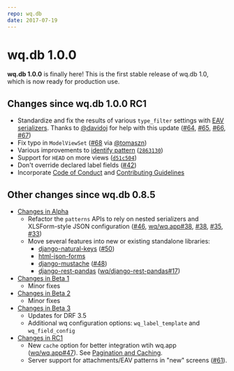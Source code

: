```yaml
---
repo: wq.db
date: 2017-07-19
---
```


# wq.db 1.0.0

**wq.db 1.0.0** is finally here!  This is the first stable release of wq.db 1.0, which is now ready for production use. 

## Changes since wq.db 1.0.0 RC1
 * Standardize and fix the results of various `type_filter` settings with [EAV serializers](../guides/eav-vs-relational.md).  Thanks to [@davidoj](https://github.com/davidoj) for help with this update ([#64](https://github.com/wq/wq.db/issues/64), [#65](https://github.com/wq/wq.db/issues/65), [#66](https://github.com/wq/wq.db/issues/66), [#67](https://github.com/wq/wq.db/issues/67))
 * Fix typo in `ModelViewSet` ([#68](https://github.com/wq/wq.db/issues/68) via [@tomaszn](https://github.com/tomaszn))
 * Various improvements to [identify pattern](../wq.db/patterns.md) ([`2863130`](https://github.com/wq/wq.db/commit/2863130))
 * Support for `HEAD` on more views ([`d51c504`](https://github.com/wq/wq.db/commit/d51c504))
 * Don't override declared label fields ([#42](https://github.com/wq/wq.db/issues/42))
 * Incorporate [Code of Conduct](https://github.com/wq/wq.db/blob/main/CODE_OF_CONDUCT.md) and [Contributing Guidelines](https://github.com/wq/wq.db/blob/main/CONTRIBUTING.md)

##  Other changes since wq.db 0.8.5

* [Changes in Alpha](./wq.db-1.0.0a1.md)
  * Refactor the `patterns` APIs to rely on nested serializers and XLSForm-style JSON configuration ([#46](https://github.com/wq/wq.db/issues/46), [wq/wq.app#38](https://github.com/wq/wq.app/issues/38), [#38](https://github.com/wq/wq.db/issues/38), [#35](https://github.com/wq/wq.db/issues/35), [#33](https://github.com/wq/wq.db/issues/33))
  * Move several features into new or existing standalone libraries:
     * [django-natural-keys](https://github.com/wq/django-natural-keys) ([#50](https://github.com/wq/wq.db/issues/50))
     * [html-json-forms](https://github.com/wq/html-json-forms)
     * [django-mustache](https://github.com/sheppard/django-mustache) ([#48](https://github.com/wq/wq.db/issues/48))
     * [django-rest-pandas](https://django-rest-pandas.wq.io) ([wq/django-rest-pandas#17](https://github.com/wq/django-rest-pandas/issues/17))
 * [Changes in Beta 1](./wq.db-1.0.0b1.md)
   * Minor fixes
 * [Changes in Beta 2](./wq.db-1.0.0b2.md)
   * Minor fixes
 * [Changes in Beta 3](./wq.db-1.0.0b2.md)
   * Updates for DRF 3.5
   * Additional wq configuration options: `wq_label_template` and `wq_field_config`
 * [Changes in RC1](./wq.db-1.0.0rc1.md)
   * New `cache` option for better integration wtih wq.app ([wq/wq.app#47](https://github.com/wq/wq.app/issues/47)).  See [Pagination and Caching](../config.md).
   * Server support for attachments/EAV patterns in "new" screens ([#61](https://github.com/wq/wq.db/issues/61)).

